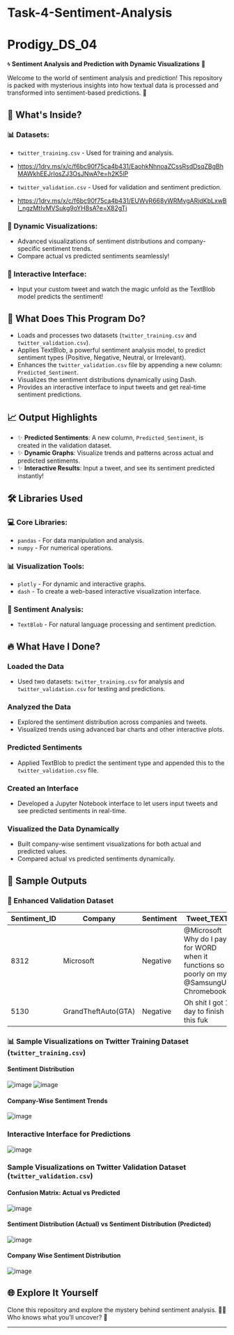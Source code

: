 # Task-4-Sentiment-Analysis
# Prodigy_DS_04

🌀 **Sentiment Analysis and Prediction with Dynamic Visualizations** 🌟

Welcome to the world of sentiment analysis and prediction! This repository is packed with mysterious insights into how textual data is processed and transformed into sentiment-based predictions. 🚀

## 🧩 What's Inside?

### 📊 Datasets:
- `twitter_training.csv` - Used for training and analysis.

- https://1drv.ms/x/c/f6bc90f75ca4b431/EaohkNhnoaZCssRsdDsqZBgBhMAWkhEEJrIosZJ3OsJNwA?e=h2K5lP

- `twitter_validation.csv` - Used for validation and sentiment prediction.

- https://1drv.ms/x/c/f6bc90f75ca4b431/EUWvR668yWRMvgARjdKbLxwBI_ngzMtIvMVSukg9oYH8sA?e=X82gTj

### 🎨 Dynamic Visualizations:
- Advanced visualizations of sentiment distributions and company-specific sentiment trends.
- Compare actual vs predicted sentiments seamlessly!

### 🔮 Interactive Interface:
- Input your custom tweet and watch the magic unfold as the TextBlob model predicts the sentiment!

## 🤔 What Does This Program Do?
- Loads and processes two datasets (`twitter_training.csv` and `twitter_validation.csv`).
- Applies TextBlob, a powerful sentiment analysis model, to predict sentiment types (Positive, Negative, Neutral, or Irrelevant).
- Enhances the `twitter_validation.csv` file by appending a new column: `Predicted_Sentiment`.
- Visualizes the sentiment distributions dynamically using Dash.
- Provides an interactive interface to input tweets and get real-time sentiment predictions.

## 📈 Output Highlights
- ✨ **Predicted Sentiments**: A new column, `Predicted_Sentiment`, is created in the validation dataset.
- ✨ **Dynamic Graphs**: Visualize trends and patterns across actual and predicted sentiments.
- ✨ **Interactive Results**: Input a tweet, and see its sentiment predicted instantly!

## 🛠 Libraries Used
### 💻 Core Libraries:
- `pandas` - For data manipulation and analysis.
- `numpy` - For numerical operations.

### 📊 Visualization Tools:
- `plotly` - For dynamic and interactive graphs.
- `dash` - To create a web-based interactive visualization interface.

### 🤖 Sentiment Analysis:
- `TextBlob` - For natural language processing and sentiment prediction.

## 🔥 What Have I Done?
### Loaded the Data
- Used two datasets: `twitter_training.csv` for analysis and `twitter_validation.csv` for testing and predictions.

### Analyzed the Data
- Explored the sentiment distribution across companies and tweets.
- Visualized trends using advanced bar charts and other interactive plots.

### Predicted Sentiments
- Applied TextBlob to predict the sentiment type and appended this to the `twitter_validation.csv` file.

### Created an Interface
- Developed a Jupyter Notebook interface to let users input tweets and see predicted sentiments in real-time.

### Visualized the Data Dynamically
- Built company-wise sentiment visualizations for both actual and predicted values.
- Compared actual vs predicted sentiments dynamically.

## 🌟 Sample Outputs
### 📄 Enhanced Validation Dataset
| Sentiment_ID | Company | Sentiment | Tweet_TEXT | Predicted_Sentiment |
|--------------|---------|-----------|------------|---------------------|
| 8312         | Microsoft | Negative | @Microsoft Why do I pay for WORD when it functions so poorly on my @SamsungUS Chromebook? | Negative |
| 5130         | GrandTheftAuto(GTA) | Negative | Oh shit I got 1 day to finish this fuk | Negative |

### 📊 Sample Visualizations on Twitter Training Dataset (`twitter_training.csv`)
#### Sentiment Distribution
![image](https://github.com/user-attachments/assets/305e8bf4-7ca0-4fcf-b854-86a14de7200a)
![image](https://github.com/user-attachments/assets/bf8e7d88-05ca-44ca-bf36-9a634d049aef)

#### Company-Wise Sentiment Trends

![image](https://github.com/user-attachments/assets/236c547e-06ff-4395-bb5e-a1a3d3d4475d)


### Interactive Interface for Predictions
![image](https://github.com/user-attachments/assets/99111626-3b64-431f-babe-bf604fa5ba2b)


### Sample Visualizations on Twitter Validation Dataset (`twitter_validation.csv`)
#### Confusion Matrix: Actual vs Predicted
![image](https://github.com/user-attachments/assets/1dae7982-52d5-4f07-b54f-21381743e280)


#### Sentiment Distribution (Actual) vs  Sentiment Distribution (Predicted)
![image](https://github.com/user-attachments/assets/1e1e84b4-5de1-42a1-ad43-1772c9bf66ab)


#### Company Wise Sentiment Distribution
![image](https://github.com/user-attachments/assets/0ed735a8-c31a-4e42-8131-5eaa5a475d43)


## 🌐 Explore It Yourself
Clone this repository and explore the mystery behind sentiment analysis. 🕵️‍♂️ Who knows what you’ll uncover? 🌟

---
